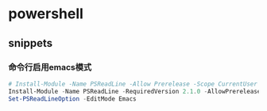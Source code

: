 # powershell

## snippets

### 命令行启用emacs模式

```powershell
# Install-Module -Name PSReadLine -Allow Prerelease -Scope CurrentUser -Force -SkipPublisherCheck
Install-Module -Name PSReadLine -RequiredVersion 2.1.0 -AllowPrerelease
Set-PSReadLineOption -EditMode Emacs
```
